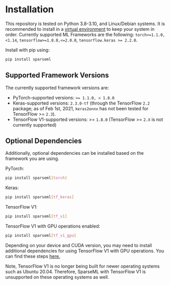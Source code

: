 <!--
Copyright (c) 2021 - present / Neuralmagic, Inc. All Rights Reserved.

Licensed under the Apache License, Version 2.0 (the "License");
you may not use this file except in compliance with the License.
You may obtain a copy of the License at

   http://www.apache.org/licenses/LICENSE-2.0

Unless required by applicable law or agreed to in writing,
software distributed under the License is distributed on an "AS IS" BASIS,
WITHOUT WARRANTIES OR CONDITIONS OF ANY KIND, either express or implied.
See the License for the specific language governing permissions and
limitations under the License.
-->

# Installation

This repository is tested on Python 3.8-3.10, and Linux/Debian systems.
It is recommended to install in a [virtual environment](https://docs.python.org/3/library/venv.html) to keep your system in order.
Currently supported ML Frameworks are the following: `torch>=1.1.0,<1.14`, `tensorflow>=1.8.0,<=2.0.0`, `tensorflow.keras >= 2.2.0`.

Install with pip using:

```bash
pip install sparseml
```

## Supported Framework Versions

The currently supported framework versions are:

- PyTorch-supported versions: `>= 1.1.0, < 1.8.0`
- Keras-supported versions: `2.3.0-tf` (through the TensorFlow `2.2` package; as of Feb 1st, 2021, `keras2onnx` has
not been tested for TensorFlow >= `2.3`). 
- TensorFlow V1-supported versions: >= `1.8.0` (TensorFlow >= `2.X` is not currently supported)

## Optional Dependencies

Additionally, optional dependencies can be installed based on the framework you are using.

PyTorch:

```bash
pip install sparseml[torch]
```

Keras:

```bash
pip install sparseml[tf_keras]
```

TensorFlow V1:

```bash
pip install sparseml[tf_v1]
```

TensorFlow V1 with GPU operations enabled:

```bash
pip install sparseml[tf_v1_gpu]
```

Depending on your device and CUDA version, you may need to install additional dependencies for using TensorFlow V1 with GPU operations. You can find these steps [here.](https://www.tensorflow.org/install/gpu#older_versions_of_tensorflow)

Note, TensorFlow V1 is no longer being built for newer operating systems such as Ubuntu 20.04. 
Therefore, SparseML with TensorFlow V1 is unsupported on these operating systems as well.
